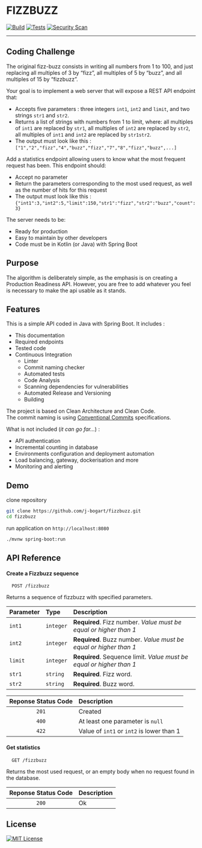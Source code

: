 # FIZZBUZZ

[![Build](https://github.com/j-bogart/fizzbuzz/actions/workflows/build.yml/badge.svg)](https://github.com/j-bogart/fizzbuzz/actions/workflows/build.yml) [![Tests](https://github.com/j-bogart/fizzbuzz/actions/workflows/test.yml/badge.svg)](https://github.com/j-bogart/fizzbuzz/actions/workflows/test.yml) [![Security Scan](https://github.com/j-bogart/fizzbuzz/actions/workflows/security.yml/badge.svg)](https://github.com/j-bogart/fizzbuzz/actions/workflows/security.yml)

--- 

## Coding Challenge

The original fizz-buzz consists in writing all numbers from 1 to 100, and just replacing all multiples of 3 by “fizz”, all multiples of 5 by “buzz”, and all multiples of 15 by “fizzbuzz”.

Your goal is to implement a web server that will expose a REST API endpoint that:
- Accepts five parameters : three integers `int1`, `int2` and `limit`, and two strings `str1` and `str2`.
- Returns a list of strings with numbers from 1 to limit, where: all multiples of `int1` are replaced by `str1`, all multiples of `int2` are replaced by `str2`, all multiples of `int1` and `int2` are replaced by `str1str2`.
- The output must look like this : `["1","2","fizz","4","buzz","fizz","7","8","fizz","buzz",...]`

Add a statistics endpoint allowing users to know what the most frequent request has been. This endpoint should:
- Accept no parameter
- Return the parameters corresponding to the most used request, as well as the number of hits for this request
- The output must look like this : `{"int1":3,"int2":5,"limit":150,"str1":"fizz","str2":"buzz","count":3}`

The server needs to be:
- Ready for production
- Easy to maintain by other developers
- Code must be in Kotlin (or Java) with Spring Boot

## Purpose

The algorithm is deliberately simple, as the emphasis is on creating a Production Readiness API. However, you are free
to add whatever you feel is necessary to make the api usable as it stands.

## Features

This is a simple API coded in Java with Spring Boot. It includes :

- This documentation
- Required endpoints
- Tested code
- Continuous Integration
  - Linter
  - Commit naming checker
  - Automated tests
  - Code Analysis
  - Scanning dependencies for vulnerabilities
  - Automated Release and Versioning
  - Building

The project is based on Clean Architecture and Clean Code.  
The commit naming is using [Conventional Commits](https://conventionalcommits.org/) specifications.

What is not included (*it can go far...*) :

- API authentication
- Incremental counting in database
- Environments configuration and deployment automation
- Load balancing, gateway, dockerisation and more
- Monitoring and alerting

## Demo

clone repository

```bash
git clone https://github.com/j-bogart/fizzbuzz.git
cd fizzbuzz
```

run application on `http://localhost:8080`

```bash
./mvnw spring-boot:run
```

## API Reference

#### Create a Fizzbuzz sequence

```
  POST /fizzbuzz
```

Returns a sequence of fizzbuzz with specified parameters.

| Parameter | Type      | Description                                                          |
|:----------|:----------|:---------------------------------------------------------------------|
| `int1`    | `integer` | **Required**. Fizz number. *Value must be equal or higher than 1*    |
| `int2`    | `integer` | **Required**. Buzz number. *Value must be equal or higher than 1*    |
| `limit`   | `integer` | **Required**. Sequence limit. *Value must be equal or higher than 1* |
| `str1`    | `string`  | **Required**. Fizz word.                                             |
| `str2`    | `string`  | **Required**. Buzz word.                                             |

| Reponse Status Code | Description                               |
|:-------------------:|:------------------------------------------|
|        `201`        | Created                                   |
|        `400`        | At least one parameter is `null`          |
|        `422`        | Value of `int1` or `int2` is lower than 1 |

#### Get statistics

```
  GET /fizzbuzz
```

Returns the most used request, or an empty body when no request found in the database.

| Reponse Status Code | Description |
|:-------------------:|:------------|
|        `200`        | Ok          |

## License

[![MIT License](https://img.shields.io/badge/License-MIT-green.svg)](https://choosealicense.com/licenses/mit/)


